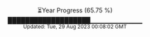 <p align="center">
⏳Year Progress (65.75 %) <br>
███████████████████▁▁▁▁▁▁▁▁▁▁▁ <br>
<sub>Updated: Tue, 29 Aug 2023 00:08:02 GMT</sub>
</p>

